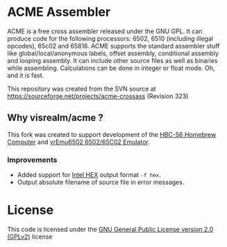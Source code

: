 # ACME Assembler

ACME is a free cross assembler released under the GNU GPL.
It can produce code for the following processors: 6502, 6510 (including illegal opcodes), 65c02 and 65816.
ACME supports the standard assembler stuff like global/local/anonymous labels, offset assembly, conditional assembly and looping assembly. It can include other source files as well as binaries while assembling.
Calculations can be done in integer or float mode.
Oh, and it is fast.

This repository was created from the SVN source at https://sourceforge.net/projects/acme-crossass (Revision 323)

## Why visrealm/acme ?

This fork was created to support development of the [HBC-56 Homebrew Computer](https://github.com/visrealm/hbc-56) and [vrEmu6502 6502/65C02 Emulator](https://github.com/visrealm/vrEmu6502). 

### Improvements
* Added support for [Intel HEX](https://en.wikipedia.org/wiki/Intel_HEX) output format `-f hex`.
* Output absolute filename of source file in error messages.

# License

This code is licensed under the [GNU General Public License version 2.0 (GPLv2)](https://www.gnu.org/licenses/old-licenses/gpl-2.0.en.html) license
